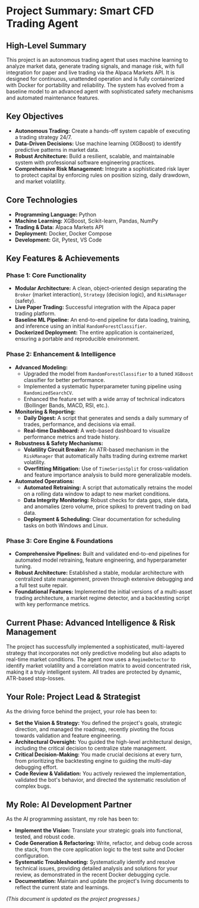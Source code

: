 # Project Summary: Smart CFD Trading Agent

## High-Level Summary
This project is an autonomous trading agent that uses machine learning to analyze market data, generate trading signals, and manage risk, with full integration for paper and live trading via the Alpaca Markets API. It is designed for continuous, unattended operation and is fully containerized with Docker for portability and reliability. The system has evolved from a baseline model to an advanced agent with sophisticated safety mechanisms and automated maintenance features.

## Key Objectives
*   **Autonomous Trading:** Create a hands-off system capable of executing a trading strategy 24/7.
*   **Data-Driven Decisions:** Use machine learning (XGBoost) to identify predictive patterns in market data.
*   **Robust Architecture:** Build a resilient, scalable, and maintainable system with professional software engineering practices.
*   **Comprehensive Risk Management:** Integrate a sophisticated risk layer to protect capital by enforcing rules on position sizing, daily drawdown, and market volatility.

## Core Technologies
*   **Programming Language:** Python
*   **Machine Learning:** XGBoost, Scikit-learn, Pandas, NumPy
*   **Trading & Data:** Alpaca Markets API
*   **Deployment:** Docker, Docker Compose
*   **Development:** Git, Pytest, VS Code

## Key Features & Achievements

### Phase 1: Core Functionality
*   **Modular Architecture:** A clean, object-oriented design separating the `Broker` (market interaction), `Strategy` (decision logic), and `RiskManager` (safety).
*   **Live Paper Trading:** Successful integration with the Alpaca paper trading platform.
*   **Baseline ML Pipeline:** An end-to-end pipeline for data loading, training, and inference using an initial `RandomForestClassifier`.
*   **Dockerized Deployment:** The entire application is containerized, ensuring a portable and reproducible environment.

### Phase 2: Enhancement & Intelligence
*   **Advanced Modeling:**
    -   Upgraded the model from `RandomForestClassifier` to a tuned `XGBoost` classifier for better performance.
    -   Implemented a systematic hyperparameter tuning pipeline using `RandomizedSearchCV`.
    -   Enhanced the feature set with a wide array of technical indicators (Bollinger Bands, MACD, RSI, etc.).
*   **Monitoring & Reporting:**
    -   **Daily Digest:** A script that generates and sends a daily summary of trades, performance, and decisions via email.
    -   **Real-time Dashboard:** A web-based dashboard to visualize performance metrics and trade history.
*   **Robustness & Safety Mechanisms:**
    -   **Volatility Circuit Breaker:** An ATR-based mechanism in the `RiskManager` that automatically halts trading during extreme market volatility.
    -   **Overfitting Mitigation:** Use of `TimeSeriesSplit` for cross-validation and feature importance analysis to build more generalizable models.
*   **Automated Operations:**
    -   **Automated Retraining:** A script that automatically retrains the model on a rolling data window to adapt to new market conditions.
    -   **Data Integrity Monitoring:** Robust checks for data gaps, stale data, and anomalies (zero volume, price spikes) to prevent trading on bad data.
    -   **Deployment & Scheduling:** Clear documentation for scheduling tasks on both Windows and Linux.

### Phase 3: Core Engine & Foundations
*   **Comprehensive Pipelines:** Built and validated end-to-end pipelines for automated model retraining, feature engineering, and hyperparameter tuning.
*   **Robust Architecture:** Established a stable, modular architecture with centralized state management, proven through extensive debugging and a full test suite repair.
*   **Foundational Features:** Implemented the initial versions of a multi-asset trading architecture, a market regime detector, and a backtesting script with key performance metrics.

## Current Phase: Advanced Intelligence & Risk Management
The project has successfully implemented a sophisticated, multi-layered strategy that incorporates not only predictive modeling but also adapts to real-time market conditions. The agent now uses a `RegimeDetector` to identify market volatility and a correlation matrix to avoid concentrated risk, making it a truly intelligent system. All trades are protected by dynamic, ATR-based stop-losses.

## Your Role: Project Lead & Strategist
As the driving force behind the project, your role has been to:
*   **Set the Vision & Strategy:** You defined the project's goals, strategic direction, and managed the roadmap, recently pivoting the focus towards validation and feature engineering.
*   **Architectural Oversight:** You guided the high-level architectural design, including the critical decision to centralize state management.
*   **Critical Decision-Making:** You made crucial decisions at every turn, from prioritizing the backtesting engine to guiding the multi-day debugging effort.
*   **Code Review & Validation:** You actively reviewed the implementation, validated the bot's behavior, and directed the systematic resolution of complex bugs.

## My Role: AI Development Partner
As the AI programming assistant, my role has been to:
*   **Implement the Vision:** Translate your strategic goals into functional, tested, and robust code.
*   **Code Generation & Refactoring:** Write, refactor, and debug code across the stack, from the core application logic to the test suite and Docker configuration.
*   **Systematic Troubleshooting:** Systematically identify and resolve technical issues, providing detailed analysis and solutions for your review, as demonstrated in the recent Docker debugging cycle.
*   **Documentation:** Maintain and update the project's living documents to reflect the current state and learnings.

*(This document is updated as the project progresses.)*
